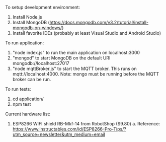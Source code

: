 To setup development environment:
1. Install Node.js
2. Install MongoDB (https://docs.mongodb.com/v3.2/tutorial/install-mongodb-on-windows/)
3. Install favorite IDEs (probably at least Visual Studio and Android Studio)

To run application:
1. "node index.js" to run the main application on localhost:3000
2. "mongod" to start MongoDB on the default URI mongodb://localhost:27017
3. "node mqttBroker.js" to start the MQTT broker. This runs on mqtt://localhost:4000. Note: mongo must be running before the MQTT broker can be run.

To run tests:
1. cd application/
2. npm test

Current hardware list:
1. ESP8266 WIFI shield RB-Mkf-14 from RobotShop ($9.80)
    a. Reference: https://www.instructables.com/id/ESP8266-Pro-Tips/?utm_source=newsletter&utm_medium=email

